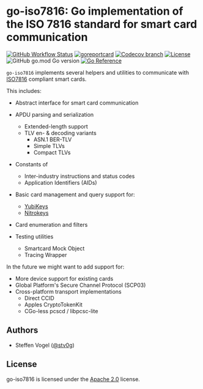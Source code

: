 <!--
SPDX-FileCopyrightText: 2023 Steffen Vogel <post@steffenvogel.de>
SPDX-License-Identifier: Apache-2.0
-->

# go-iso7816: Go implementation of the ISO 7816 standard for smart card communication

[![GitHub Workflow Status](https://img.shields.io/github/actions/workflow/status/cunicu/go-iso7816/build.yaml?style=flat-square)](https://github.com/cunicu/go-iso7816/actions)
[![goreportcard](https://goreportcard.com/badge/github.com/cunicu/go-iso7816?style=flat-square)](https://goreportcard.com/report/github.com/cunicu/go-iso7816)
[![Codecov branch](https://img.shields.io/codecov/c/github/cunicu/go-iso7816/main?style=flat-square&token=sLflBUZ2ky)](https://app.codecov.io/gh/cunicu/go-iso7816/tree/main)
[![License](https://img.shields.io/badge/license-Apache%202.0-blue?style=flat-square)](https://github.com/cunicu/go-iso7816/blob/main/LICENSES/Apache-2.0.txt)
![GitHub go.mod Go version](https://img.shields.io/github/go-mod/go-version/cunicu/go-iso7816?style=flat-square)
[![Go Reference](https://pkg.go.dev/badge/github.com/cunicu/go-iso7816.svg)](https://pkg.go.dev/github.com/cunicu/go-iso7816)

`go-iso7816` implements several helpers and utilities to communicate with [ISO7816](https://en.wikipedia.org/wiki/ISO/IEC_7816) compliant smart cards.

This includes:

- Abstract interface for smart card communication
- APDU parsing and serialization
  - Extended-length support
  - TLV en- & decoding variants
    - ASN.1 BER-TLV
    - Simple TLVs
    - Compact TLVs

- Constants of
  - Inter-industry instructions and status codes
  - Application Identifiers (AIDs)

- Basic card management and query support for:
  - [YubiKeys](https://www.yubico.com/)
  - [Nitrokeys](https://nitrokey.com/)

- Card enumeration and filters

- Testing utilities
  - Smartcard Mock Object
  - Tracing Wrapper

In the future we might want to add support for:

- More device support for existing cards
- Global Platform's Secure Channel Protocol (SCP03)
- Cross-platform transport implementations
  - Direct CCID
  - Apples CryptoTokenKit
  - CGo-less pcscd / libpcsc-lite

## Authors

- Steffen Vogel ([@stv0g](https://github.com/stv0g))

## License

go-iso7816 is licensed under the [Apache 2.0](./LICENSE) license.
